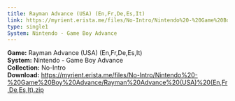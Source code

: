 ```yaml
---
title: Rayman Advance (USA) (En,Fr,De,Es,It)
link: https://myrient.erista.me/files/No-Intro/Nintendo%20-%20Game%20Boy%20Advance/Rayman%20Advance%20(USA)%20(En,Fr,De,Es,It).zip
type: single1
System: Nintendo - Game Boy Advance
---
```

<b>Game:</b> Rayman Advance (USA) (En,Fr,De,Es,It)<br>
<b>System:</b> Nintendo - Game Boy Advance<br>
<b>Collection:</b> No-Intro<br>
<b>Download:</b> https://myrient.erista.me/files/No-Intro/Nintendo%20-%20Game%20Boy%20Advance/Rayman%20Advance%20(USA)%20(En,Fr,De,Es,It).zip